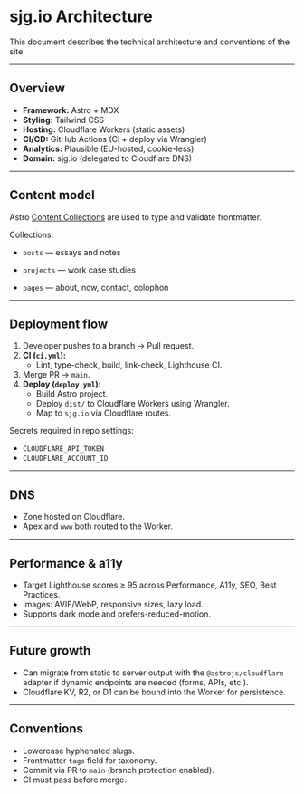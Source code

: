 # sjg.io Architecture

This document describes the technical architecture and conventions of the site.

---

## Overview
- **Framework:** Astro + MDX
- **Styling:** Tailwind CSS
- **Hosting:** Cloudflare Workers (static assets)
- **CI/CD:** GitHub Actions (CI + deploy via Wrangler)
- **Analytics:** Plausible (EU-hosted, cookie-less)
- **Domain:** sjg.io (delegated to Cloudflare DNS)

---

## Content model
Astro [Content Collections](https://docs.astro.build/en/guides/content-collections/)
are used to type and validate frontmatter.

Collections:
- `posts` — essays and notes

- `projects` — work case studies
- `pages` — about, now, contact, colophon

---

## Deployment flow
1. Developer pushes to a branch → Pull request.
2. **CI (`ci.yml`):**  
   - Lint, type-check, build, link-check, Lighthouse CI.
3. Merge PR → `main`.
4. **Deploy (`deploy.yml`):**  
   - Build Astro project.  
   - Deploy `dist/` to Cloudflare Workers using Wrangler.  
   - Map to `sjg.io` via Cloudflare routes.

Secrets required in repo settings:
- `CLOUDFLARE_API_TOKEN`
- `CLOUDFLARE_ACCOUNT_ID`

---

## DNS
- Zone hosted on Cloudflare.
- Apex and `www` both routed to the Worker.

---

## Performance & a11y
- Target Lighthouse scores ≥ 95 across Performance, A11y, SEO, Best Practices.
- Images: AVIF/WebP, responsive sizes, lazy load.
- Supports dark mode and prefers-reduced-motion.

---

## Future growth
- Can migrate from static to server output with the `@astrojs/cloudflare` adapter
  if dynamic endpoints are needed (forms, APIs, etc.).
- Cloudflare KV, R2, or D1 can be bound into the Worker for persistence.

---

## Conventions
- Lowercase hyphenated slugs.
- Frontmatter `tags` field for taxonomy.
- Commit via PR to `main` (branch protection enabled).
- CI must pass before merge.
